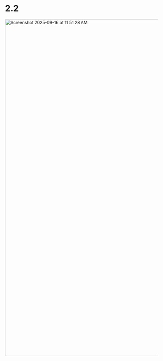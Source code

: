 # 2.2
<img width="1710" height="1112" alt="Screenshot 2025-09-16 at 11 51 28 AM" src="https://github.com/user-attachments/assets/932fbc35-4b88-44b3-94cb-50dba871de02" />
